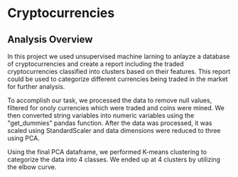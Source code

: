 # Cryptocurrencies

## Analysis Overview
In this project we used unsupervised machine larning to anlayze a database of cryptocurrencies and create a report including the traded cryptocurrencies classified into clusters based on their features. This report could be used to categorize different currencies being traded in the market for further analysis. 

To accomplish our task, we processed the data to remove null values, filtered for onoly currencies which were traded and coins were mined. We then converted string variables into numeric variables using the "get_dummies" pandas function. After the data was processed, it was scaled using StandardScaler and data dimensions were reduced to three using PCA. 

Using the final PCA dataframe, we performed K-means clustering to categorize the data into 4 classes. We ended up at 4 clusters by utilizing the elbow curve. 